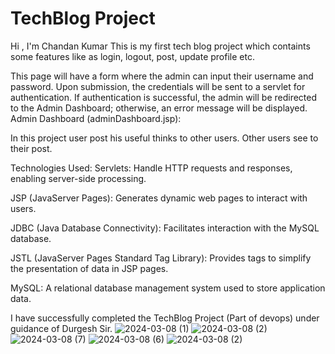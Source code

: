 <h1> TechBlog Project </h1>
Hi , I'm Chandan Kumar 
This is my first tech blog project which containts some features like as login, logout, post, update profile etc.

This page will have a form where the admin can input their username and password. Upon submission, the credentials will be sent to a servlet for authentication. If authentication is successful, the admin will be redirected to the Admin Dashboard; otherwise, an error message will be displayed. Admin Dashboard (adminDashboard.jsp):

In this project user post his useful thinks to other users. Other users see to their post.

Technologies Used: Servlets: Handle HTTP requests and responses, enabling server-side processing.

JSP (JavaServer Pages): Generates dynamic web pages to interact with users.

JDBC (Java Database Connectivity): Facilitates interaction with the MySQL database.

JSTL (JavaServer Pages Standard Tag Library): Provides tags to simplify the presentation of data in JSP pages.

MySQL: A relational database management system used to store application data.

I have successfully completed the TechBlog Project  (Part of devops) under guidance of Durgesh Sir.
![2024-03-08 (1)](https://github.com/its-chandu-bhai/TechBlog/assets/141422166/6c41fa82-10d0-4751-8eaf-5165901da449)
![2024-03-08 (2)](https://github.com/its-chandu-bhai/TechBlog/assets/141422166/5f59010e-5bbc-45d5-85fe-c151ef3e0f1b)
![2024-03-08 (7)](https://github.com/its-chandu-bhai/TechBlog/assets/141422166/ae2d3dc4-92cb-457b-b205-69dd062b219d)
![2024-03-08 (6)](https://github.com/its-chandu-bhai/TechBlog/assets/141422166/d08e9fa8-75b7-4683-9c6f-fc993c0e76f7)
![2024-03-08 (2)](https://github.com/its-chandu-bhai/TechBlog/assets/141422166/2c5e5235-5432-4ce4-9ecf-70232b67e4af)
